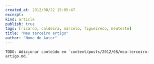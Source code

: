 ```yaml
---
created_at: 2012/08/22 15:05:47
excerpt: 
kind: article
publish: true
tags: [ricardo, caldeira, marcelo, figueiredo, meuteste]
title: "Meu terceiro artigo"
author: "Nome do Autor"
---
```


    TODO: Adicionar conteúdo em `content/posts/2012/08/meu-terceiro-artigo.md.`
